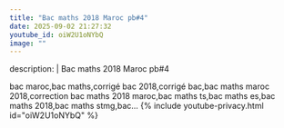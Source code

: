 ```yaml
---
title: "Bac maths 2018 Maroc pb#4"
date: 2025-09-02 21:27:32 
youtube_id: oiW2U1oNYbQ
image: ""
---
```

description: |
  Bac maths 2018 Maroc pb#4
  
  
  
  bac maroc,bac maths,corrigé bac 2018,corrigé bac,bac maths maroc 2018,correction bac maths 2018 maroc,bac maths ts,bac maths es,bac maths 2018,bac maths stmg,bac...
{% include youtube-privacy.html id="oiW2U1oNYbQ" %}
